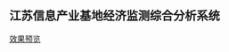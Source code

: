 江苏信息产业基地经济监测综合分析系统
-------------------------------------
[效果预览](https://yangchen0930.github.io/zhitu_Large-data-service-system/login.html)
